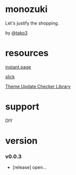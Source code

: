 # monozuki

Let's justify the shopping.

by [@tako3](https://twitter.com/tako3)

# resources

[instant.page](https://instant.page/)

[slick](http://kenwheeler.github.io/slick/)

[Theme Update Checker Library](http://w-shadow.com/)

# support

DIY

# version

### v0.0.3

- [release] open...
